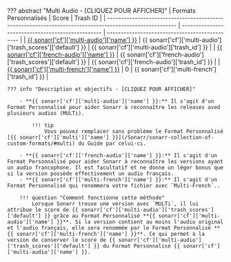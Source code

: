 ??? abstract "Multi Audio - [CLIQUEZ POUR AFFICHER]"
    | Formats Personnalisés                                                                                   | Score                                             | Trash ID                                       |
    | ------------------------------------------------------------------------------------------------------- | ------------------------------------------------- | ---------------------------------------------- |
    | [{{ sonarr['cf']['multi-audio']['name'] }}](/Sonarr/sonarr-collection-of-custom-formats/#multi-audio)   | {{ sonarr['cf']['multi-audio']['trash_scores']['default'] }}  | {{ sonarr['cf']['multi-audio']['trash_id'] }}  |
    | [{{ sonarr['cf']['french-audio']['name'] }}](/Sonarr/sonarr-collection-of-custom-formats/#french-audio) | {{ sonarr['cf']['french-audio']['trash_scores']['default'] }} | {{ sonarr['cf']['french-audio']['trash_id'] }} |
    | [{{ sonarr['cf']['multi-french']['name'] }}](/Sonarr/sonarr-collection-of-custom-formats/#multi-french) | 0                                                 | {{ sonarr['cf']['multi-french']['trash_id'] }} |

    ??? info "Description et objectifs - [CLIQUEZ POUR AFFICHER]"

        - **{{ sonarr['cf']['multi-audio']['name'] }}:** Il s'agit d'un Format Personnalisé pour aider Sonarr à reconnaître les releases aved plusieurs audios (MULTi).

            !!! tip
                Vous pouvez remplacer sans problème le Format Personnalisé [{{ sonarr['cf']['multi']['name'] }}](/Sonarr/sonarr-collection-of-custom-formats/#multi) du Guide par celui-ci.

        - **{{ sonarr['cf']['french-audio']['name'] }}:** Il s'agit d'un Format Personnalisé pour aider Sonarr à reconnaître les versions ayant un audio francophone. Il est facultatif et ne donne un léger bonus que si la version possède effectivement un audio français.
        - **{{ sonarr['cf']['multi-french']['name'] }}:** Il s'agit d'un Format Personnalisé qui renommera votre fichier avec `Multi-French`..

        !!! question "Comment fonctionne cette méthode"
            Lorsque Sonarr trouve une version avec `MULTi`, il lui attribue le score de {{ sonarr['cf']['multi-audio']['trash_scores']['default'] }} grâce au Format Personnalisé **{{ sonarr['cf']['multi-audio']['name'] }}**. Si la version contient au moins l'audio original et l'audio français, elle sera renommée par le Format Personnalisé **{{ sonarr['cf']['multi-french']['name'] }}**. Ce qui permet à la version de conserver le score de {{ sonarr['cf']['multi-audio']['trash_scores']['default'] }} du Format Personnalisé {{ sonarr['cf']['multi-audio']['name'] }}.
